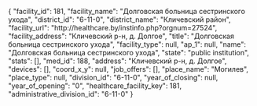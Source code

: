 {
    "facility_id": 181,
    "facility_name": "Долговская больница сестринского ухода",
    "district_id": "6-11-0",
    "district_name": "Кличевский район",
    "facility_url": "http:\/\/healthcare.by\/instinfo.php?orgnum=27524",
    "facility_address": "Кличевский р-н, д. Долгое",
    "title": "Долговская больница сестринского ухода",
    "facility_type": null,
    "ap_1": null,
    "name": "Долговская больница сестринского ухода",
    "state": "public institution",
    "stats": [],
    "med_id": 188,
    "address": "Кличевский р-н, д. Долгое",
    "devices": [],
    "coord_x_y": null,
    "job_offers": [],
    "place_name": "Могилев",
    "place_type": null,
    "division_id": "6-11-0",
    "year_of_closing": null,
    "year_of_opening": "0",
    "healthcare_facility_key": 181,
    "administrative_division_id": "6-11-0"
}